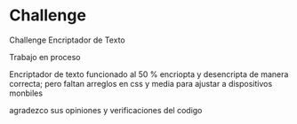 # Challenge
Challenge Encriptador de Texto

Trabajo en proceso 

Encriptador de texto funcionado al 50 % encriopta y desencripta de manera correcta; pero faltan arreglos en css y media para ajustar a dispositivos monbiles

agradezco sus opiniones y verificaciones del codigo 
